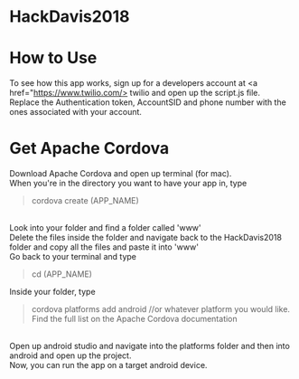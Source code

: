 # HackDavis2018



# How to Use

To see how this app works, sign up for a developers account at <a href="https://www.twilio.com/> twilio </a> and open up the script.js file.
<br>
Replace the Authentication token, AccountSID and phone number with the ones associated with your account.

# Get Apache Cordova
    

Download Apache Cordova and open up terminal (for mac).
<br>
When you're in the directory you want to have your app in, type
<br>
> cordova create (APP_NAME)
<br>
Look into your folder and find a folder called 'www'
<br>
Delete the files inside the folder and navigate back to the HackDavis2018 folder and copy all the files and paste it into 'www'
<br>
Go back to your terminal and type

> cd (APP_NAME)

Inside your folder, type

> cordova platforms add android      //or whatever platform you would like. Find the full list on the Apache Cordova documentation

<br>
Open up android studio and navigate into the platforms folder and then into android and open up the project.
<br>
Now, you can run the app on a target android device.
